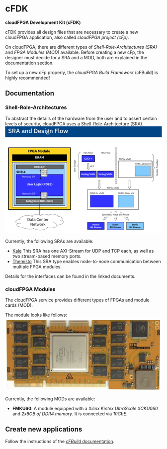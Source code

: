 cFDK
================
**cloudFPGA Development Kit (cFDK)**


cFDK provides all design files that are necessary to create a new cloudFPGA application, also called *cloudFPGA project (cFp)*. 

On cloudFPGA, there are different types of *Shell-Role-Architectures (SRA)* and *FPGA Modules (MOD)* available. 
Before creating a new cFp, the designer must decide for a SRA and a MOD, both are explained in the documentation section.

To set up a new cFp properly, the *cloudFPGA Build Framework* (cFBuild) is highly recommended!

Documentation
-------------

### Shell-Role-Architectures

To abstract the details of the hardware from the user and to assert certain levels of security, cloudFPGA uses a Shell-Role-Architecture (SRA).
![SRA concept](./DOC/imgs/sra_flow.png)

Currently, the following SRAs are available:
* [Kale](./DOC/Kale.md) This SRA has one AXI-Stream for UDP and TCP each, as well as two stream-based memory ports.
* [Themisto](./DOC/Themisto.md) This SRA type enables node-to-node communication between multiple FPGA modules. 

Details for the interfaces can be found in the linked documents.

### cloudFPGA Modules

The cloudFPGA service provides different types of FPGAs and module cards (MOD).

The module looks like follows:
![FMKU60 module](./DOC/imgs/fmku60.png)

Currently, the following MODs are available:
* **FMKU60**: A module equipped with a *Xilinx Kintex UltraScale XCKU060* and  *2x8GB of DDR4 memory*. It is connected via *10GbE*.

Create new applications
------------------

Follow the instructions of the [*cFBuild* documentation](https://github.ibm.com/cloudFPGA/cFBuild).

